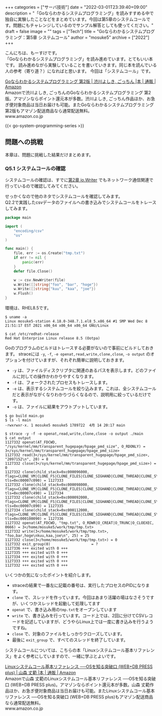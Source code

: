 +++
categories = ["サーバ技術"]
date = "2022-03-01T23:39:40+09:00"
description = "「Goならわかるシステムプログラミング」を読みすすめる中で独自に実験したことなどをまとめています。今回は第5章のシステムコールです。問題にもチャレンジしているのでサンプル解答としても使ってください。"
draft = false
image = ""
tags = ["Tech"]
title = "Goならわかるシステムプログラミング：第5章 システムコール"
author = "mosuke5"
archive = ["2022"]
+++

こんにちは、もーすけです。  
「Goならわかるシステムプログラミング」を読み進めています。とてもいい本です。
読み進めながら実験していることを書いていきます。同じ本を読んでいる人の参考（寄り道？）になればと思います。
今回は「システムコール」です。

<div class="belg-link row">
  <div class="belg-right col-md-12">
  <div class="belg-title">
      <a href="https://www.amazon.co.jp/Go%E3%81%AA%E3%82%89%E3%82%8F%E3%81%8B%E3%82%8B%E3%82%B7%E3%82%B9%E3%83%86%E3%83%A0%E3%83%97%E3%83%AD%E3%82%B0%E3%83%A9%E3%83%9F%E3%83%B3%E3%82%B0-%E7%AC%AC2%E7%89%88-%E6%B8%8B%E5%B7%9D%E3%82%88%E3%81%97%E3%81%8D/dp/4908686122?keywords=go%E3%81%AA%E3%82%89%E3%82%8F%E3%81%8B%E3%82%8B%E3%82%B7%E3%82%B9%E3%83%86%E3%83%A0%E3%83%97%E3%83%AD%E3%82%B0%E3%83%A9%E3%83%9F%E3%83%B3%E3%82%B0&amp;qid=1649828170&amp;sprefix=go%E3%81%AA%E3%82%89,aps,295&amp;sr=8-1&amp;linkCode=sl1&amp;tag=mosuke5-22&amp;linkId=657574facc6fad628c327647d446818a&amp;language=ja_JP&amp;ref_=as_li_ss_tl" target="_blank">Goならわかるシステムプログラミング 第2版 | 渋川よしき, ごっちん |本 | 通販 | Amazon</a>
    </div>
    <div class="belg-description">Amazonで渋川よしき, ごっちんのGoならわかるシステムプログラミング 第2版。アマゾンならポイント還元本が多数。渋川よしき, ごっちん作品ほか、お急ぎ便対象商品は当日お届けも可能。またGoならわかるシステムプログラミング 第2版もアマゾン配送商品なら通常配送無料。</div>
    <div class="belg-site">
      <span class="belg-site-name">www.amazon.co.jp</span>
    </div>
  </div>
</div>

{{< go-system-programming-series >}}
<!--more-->

## 問題への挑戦
本章は、問題に挑戦した結果だけまとめます。

### Q5.1 システムコールの確認
システムコールの確認は、すでに[第2章 io.Writer](/entry/2022/04/13/go-system-programming-2/) でもネットワーク通信関連で行っているので確認してみてください。

せっかくなので他のネタでシステムコールを確認してみます。  
Q2.2で実践したcsvデータのファイルへの書き込みでシステムコールをトレースしてみます。

```go
package main

import (
	"encoding/csv"
	"os"
)

func main() {
	file, err := os.Create("tmp.txt")
	if err != nil {
		panic(err)
	}
	defer file.Close()

	w := csv.NewWriter(file)
	w.Write([]string{"foo", "bar", "hoge"})
	w.Write([]string{"kuu", "kaa", "joe"})
	w.Flush()
}
```

環境は、RHEL8.5です。

```
$ uname -a
Linux mosuke5-station 4.18.0-348.7.1.el8_5.x86_64 #1 SMP Wed Dec 8 21:51:17 EST 2021 x86_64 x86_64 x86_64 GNU/Linux

$ cat /etc/redhat-release
Red Hat Enterprise Linux release 8.5 (Ootpa)
```

Goのプログラムのビルドはトレースする必要がないので事前にビルドしておきます。
straceには `-y`, `-f`, `-e openat,read,write,clone,close`, `-o output` のオプションを付けていますが、それぞれ簡単に説明しておきます。

- `-y` は、ファイルディスクリプタに関連のあるパスを表示します。どのファイルに対しての操作かわかりやすくなります。
- `-f` は、フォークされたプロセスもトレースします。
- `-e` は、表示するシステムコールを絞り込みます。これは、全システムコールだと表示がながくなりわかりづらくなるので、説明用に絞っているだけです。
- `-o` は、ファイルに結果をアウトプットしています。

```
$ go build main.go
$ ls -l main
-rwxrwxr-x. 1 mosuke5 mosuke5 1789722  4月 14 20:17 main

$ strace -y -f -e openat,read,write,clone,close -o output ./main
$ cat output
1127332 openat(AT_FDCWD, "/sys/kernel/mm/transparent_hugepage/hpage_pmd_size", O_RDONLY) = 3</sys/kernel/mm/transparent_hugepage/hpage_pmd_size>
1127332 read(3</sys/kernel/mm/transparent_hugepage/hpage_pmd_size>, "2097152\n", 20) = 8
1127332 close(3</sys/kernel/mm/transparent_hugepage/hpage_pmd_size>) = 0
1127332 clone(child_stack=0xc000096000, flags=CLONE_VM|CLONE_FS|CLONE_FILES|CLONE_SIGHAND|CLONE_THREAD|CLONE_SYSVSEM|CLONE_SETTLS, tls=0xc00007c090) = 1127333
1127332 clone(child_stack=0xc000098000, flags=CLONE_VM|CLONE_FS|CLONE_FILES|CLONE_SIGHAND|CLONE_THREAD|CLONE_SYSVSEM|CLONE_SETTLS, tls=0xc00007c490) = 1127334
1127332 clone(child_stack=0xc000092000, flags=CLONE_VM|CLONE_FS|CLONE_FILES|CLONE_SIGHAND|CLONE_THREAD|CLONE_SYSVSEM|CLONE_SETTLS, tls=0xc00007c890) = 1127335
1127334 clone(child_stack=0xc000112000, flags=CLONE_VM|CLONE_FS|CLONE_FILES|CLONE_SIGHAND|CLONE_THREAD|CLONE_SYSVSEM|CLONE_SETTLS, tls=0xc000100090) = 1127336
1127332 openat(AT_FDCWD, "tmp.txt", O_RDWR|O_CREAT|O_TRUNC|O_CLOEXEC, 0666) = 3</home/mosuke5/work/tmp/tmp.txt>
1127332 write(3</home/mosuke5/work/tmp/tmp.txt>, "foo,bar,hoge\nkuu,kaa,joe\n", 25) = 25
1127332 close(3</home/mosuke5/work/tmp/tmp.txt>) = 0
1127332 exit_group(0)                   = ?
1127336 +++ exited with 0 +++
1127335 +++ exited with 0 +++
1127334 +++ exited with 0 +++
1127333 +++ exited with 0 +++
1127332 +++ exited with 0 +++
```

いくつかの気になったポイントを紹介します。

- straceの結果で一番左に記載の番号は、実行したプロセスのPIDになります。
- `clone` で、スレッドを作っています。今回はあまり活躍の場はなさそうですが、いくつかスレッドを起動して処理してます
- `openat` で、書き込み用の`tmp.txt`をオープンしています
- `write` で、書き込みを行っています。コード上では、2回に分けてCSVレコードを記述していますが、どうやらLinux上では一度に書き込みを行うようですね。
- `close` で、対象のファイルをしっかりクローズしています。
- 最後に `exit_group` で、すべてのスレッドを終了しています。

システムコールについては、こちらの本「Linuxシステムコール基本リファレンス」をよく参考にしていますので、一緒に学ぶとよいです。
<div class="belg-link row">
  <div class="belg-right col-md-12">
  <div class="belg-title">
      <a href="https://www.amazon.co.jp/Linux%E3%82%B7%E3%82%B9%E3%83%86%E3%83%A0%E3%82%B3%E3%83%BC%E3%83%AB%E5%9F%BA%E6%9C%AC%E3%83%AA%E3%83%95%E3%82%A1%E3%83%AC%E3%83%B3%E3%82%B9-%E2%94%80%E2%94%80OS%E3%82%92%E7%9F%A5%E3%82%8B%E7%AA%81%E7%A0%B4%E5%8F%A3-WEB-PRESS-plus/dp/4774195553?__mk_ja_JP=%E3%82%AB%E3%82%BF%E3%82%AB%E3%83%8A&amp;crid=29VBZ9GD6CH3&amp;keywords=%E3%82%B7%E3%82%B9%E3%83%86%E3%83%A0%E3%82%B3%E3%83%BC%E3%83%AB%E3%83%AA%E3%83%95%E3%82%A1%E3%83%AC%E3%83%B3%E3%82%B9&amp;qid=1649943648&amp;sprefix=%E3%82%B7%E3%82%B9%E3%83%86%E3%83%A0%E3%82%B3%E3%83%BC%E3%83%AB%E3%83%AA%E3%83%95%E3%82%A1%E3%83%AC%E3%83%B3%E3%82%B9,aps,343&amp;sr=8-1&amp;linkCode=sl1&amp;tag=mosuke5-22&amp;linkId=4edcbee08465347c8b47c318fb7f02eb&amp;language=ja_JP&amp;ref_=as_li_ss_tl" target="_blank">Linuxシステムコール基本リファレンス ──OSを知る突破口 (WEB&#43;DB PRESS plus) | 山森 丈範 |本 | 通販 | Amazon</a>
    </div>
    <div class="belg-description">Amazonで山森 丈範のLinuxシステムコール基本リファレンス ──OSを知る突破口 (WEB&#43;DB PRESS plus)。アマゾンならポイント還元本が多数。山森 丈範作品ほか、お急ぎ便対象商品は当日お届けも可能。またLinuxシステムコール基本リファレンス ──OSを知る突破口 (WEB&#43;DB PRESS plus)もアマゾン配送商品なら通常配送無料。</div>
    <div class="belg-site">
      <span class="belg-site-name">www.amazon.co.jp</span>
    </div>
  </div>
</div>
